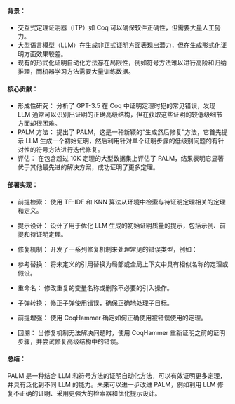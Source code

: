 #### 背景：
- 交互式定理证明器（ITP）如 Coq 可以确保软件正确性，但需要大量人工努力。
- 大型语言模型（LLM）在生成非正式证明方面表现出潜力，但在生成形式化证明方面效果较差。
- 现有的形式化证明自动化方法存在局限性，例如符号方法难以进行高阶和归纳推理，而机器学习方法需要大量训练数据。
#### 核心贡献：
- 形成性研究： 分析了 GPT-3.5 在 Coq 中证明定理时犯的常见错误，发现 LLM 通常可以识别出证明的正确高级结构，但在获取这些证明的较低级细节方面却很困难。
- PALM 方法： 提出了 PALM，这是一种新颖的“生成然后修复”方法，它首先提示 LLM 生成一个初始证明，然后利用针对单个证明步骤的低级别问题的有针对性的符号方法进行迭代修复。
- 评估： 在包含超过 10K 定理的大型数据集上评估了 PALM，结果表明它显著优于其他最先进的解决方案，成功证明了更多定理。
#### 部署实现：
- 前提检索： 使用 TF-IDF 和 KNN 算法从环境中检索与待证明定理相关的定理和定义。
- 提示设计： 设计了用于优化 LLM 生成的初始证明质量的提示，包括示例、前提和待证明定理。
- 修复机制： 开发了一系列修复机制来处理常见的错误类型，例如：

- 参考替换： 将未定义的引用替换为局部或全局上下文中具有相似名称的定理或假设。
- 重命名： 修改重复的变量名称或删除不必要的引入操作。
- 子弹转换： 修正子弹使用错误，确保正确地处理子目标。
- 前提增强： 使用 CoqHammer 确定如何正确使用被错误使用的定理。
- 回溯： 当修复机制无法解决问题时，使用 CoqHammer 重新证明之前的证明步骤，并尝试修复高级结构中的错误。
#### 总结：
PALM 是一种结合 LLM 和符号方法的证明自动化方法，可以有效证明更多定理，并具有泛化到不同 LLM 的能力。未来可以进一步改进 PALM，例如利用 LLM 修复不正确的证明、采用更强大的检索器和优化提示设计。